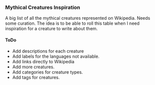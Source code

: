 ### Mythical Creatures Inspiration

A big list of all the mythical creatures represented on Wikipedia. Needs some curation.
The idea is to be able to roll this table when I need inspiration for a creature to write about them.


#### ToDo

* Add descriptions for each creature
* Add labels for the languages not available.
* Add links directly to Wikipedia
* Add more creatures.
* Add categories for creature types.
* Add tags for creatures.